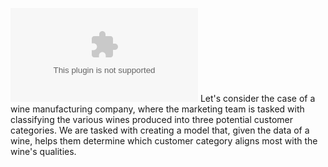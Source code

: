 ![Main Image](https://github.com/GuidoPauletti/Wines_Classifier/blob/main/wine.csv)
Let's consider the case of a wine manufacturing company, where the marketing team is tasked with classifying the various wines produced into three potential customer categories. We are tasked with creating a model that, given the data of a wine, helps them determine which customer category aligns most with the wine's qualities.
